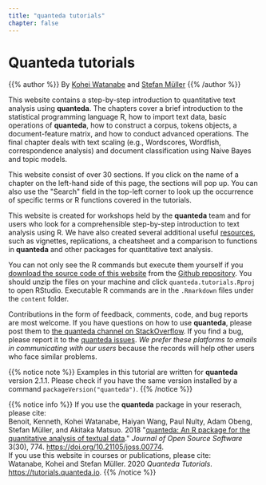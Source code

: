 ```yaml
---
title: "quanteda tutorials"
chapter: false
---
```

# Quanteda tutorials

{{% author %}}
By [Kohei Watanabe](http://koheiw.net) and [Stefan Müller](http://muellerstefan.net)
{{% /author %}} 

This website contains a step-by-step introduction to quantitative text analysis using **quanteda**. The chapters cover a brief introduction to the statistical programming language R, how to import text data, basic operations of **quanteda**, how to construct a corpus, tokens objects, a document-feature matrix, and how to conduct advanced operations. The final chapter deals with text scaling (e.g., Wordscores, Wordfish, correspondence analysis) and document classification using Naive Bayes and topic models.

This website consist of over 30 sections. If you click on the name of a chapter on the left-hand side of this page, the sections will pop up. You can also use the "Search" field in the top-left corner to look up the occurrence of specific terms or R functions covered in the tutorials. 

This website is created for workshops held by the **quanteda** team and for users who look for a comprehensible step-by-step introduction to text analysis using R. We have also created several additional useful [resources](https://quanteda.io), such as vignettes, replications, a cheatsheet and a comparison to functions in **quanteda** and other packages for quantitative text analysis.

You can not only see the R commands but execute them yourself if you [download the source code of this website](https://github.com/quanteda/tutorials.quanteda.io/archive/master.zip) from the [Github repository](https://github.com/quanteda/tutorials.quanteda.io). You should unzip the files on your machine and click `quanteda.tutorials.Rproj` to open RStudio. Executable R commands are in the `.Rmarkdown` files under the `content` folder.

Contributions in the form of feedback, comments, code, and bug reports are most welcome. If you have questions on how to use **quanteda**, please post them to [the quanteda channel on StackOverflow](https://stackoverflow.com/questions/tagged/quanteda). If you find a bug, please report it to the [quanteda issues](https://github.com/quanteda/quanteda/issues). *We prefer these platforms to emails in communicating with our users* because the records will help other users who face similar problems.

{{% notice note %}}
Examples in this tutorial are written for **quanteda** version 2.1.1. Please check if you have the same version installed by a command `packageVersion("quanteda")`. 
{{% /notice %}}

{{% notice info %}}
If you use the **quanteda** package in your reserach, please cite:  
Benoit, Kenneth, Kohei Watanabe, Haiyan Wang, Paul Nulty, Adam Obeng, Stefan Müller, and Akitaka Matsuo. 2018 "[quanteda: An R package for the quantitative analysis of textual data](https://www.theoj.org/joss-papers/joss.00774/10.21105.joss.00774.pdf)." _Journal of Open Source Software_ 3(30), 774. https://doi.org/10.21105/joss.00774.  
If you use this website in courses or publications, please cite:  
Watanabe, Kohei and Stefan Müller. 2020 *Quanteda Tutorials*. https://tutorials.quanteda.io.
{{% /notice %}}
